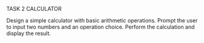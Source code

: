 TASK 2
CALCULATOR

Design a simple calculator with basic arithmetic operations.
Prompt the user to input two numbers and an operation choice.
Perform the calculation and display the result.